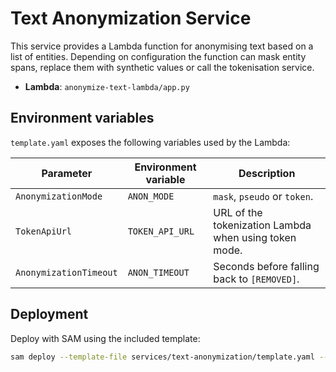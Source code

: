 # Text Anonymization Service

This service provides a Lambda function for anonymising text based on a list of entities.
Depending on configuration the function can mask entity spans, replace them with
synthetic values or call the tokenisation service.

- **Lambda**: `anonymize-text-lambda/app.py`

## Environment variables

`template.yaml` exposes the following variables used by the Lambda:

| Parameter | Environment variable | Description |
|-----------|----------------------|-------------|
| `AnonymizationMode` | `ANON_MODE` | `mask`, `pseudo` or `token`. |
| `TokenApiUrl` | `TOKEN_API_URL` | URL of the tokenization Lambda when using token mode. |
| `AnonymizationTimeout` | `ANON_TIMEOUT` | Seconds before falling back to `[REMOVED]`. |

## Deployment

Deploy with SAM using the included template:

```bash
sam deploy --template-file services/text-anonymization/template.yaml --stack-name text-anonymization
```

